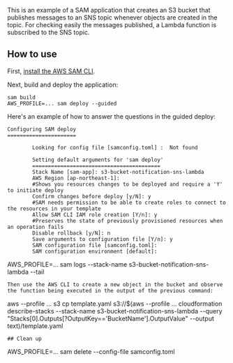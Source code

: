 This is an example of a SAM application that creates an S3 bucket that publishes messages to an SNS topic whenever objects are created in the topic. For checking easily the messages published, a Lambda function is subscribed to the SNS topic.

## How to use
First, [install the AWS SAM CLI](https://docs.aws.amazon.com/serverless-application-model/latest/developerguide/install-sam-cli.html).

Next, build and deploy the application:
```
sam build
AWS_PROFILE=... sam deploy --guided
```
Here's an example of how to answer the questions in the guided deploy:
```
Configuring SAM deploy
======================

        Looking for config file [samconfig.toml] :  Not found

        Setting default arguments for 'sam deploy'
        =========================================
        Stack Name [sam-app]: s3-bucket-notification-sns-lambda
        AWS Region [ap-northeast-1]:
        #Shows you resources changes to be deployed and require a 'Y' to initiate deploy
        Confirm changes before deploy [y/N]: y
        #SAM needs permission to be able to create roles to connect to the resources in your template
        Allow SAM CLI IAM role creation [Y/n]: y
        #Preserves the state of previously provisioned resources when an operation fails
        Disable rollback [y/N]: n
        Save arguments to configuration file [Y/n]: y
        SAM configuration file [samconfig.toml]:
        SAM configuration environment [default]:
```
AWS_PROFILE=... sam logs --stack-name s3-bucket-notification-sns-lambda --tail
```
Then use the AWS CLI to create a new object in the bucket and observe the function being executed in the output of the previous command:
```
aws --profile ... s3 cp template.yaml s3://$(aws --profile ... cloudformation describe-stacks --stack-name s3-bucket-notification-sns-lambda --query "Stacks[0].Outputs[?OutputKey=='BucketName'].OutputValue" --output text)/template.yaml
```
## Clean up
```
AWS_PROFILE=... sam delete --config-file samconfig.toml
```
